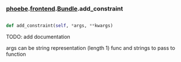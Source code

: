 ### [phoebe](phoebe.md).[frontend](frontend.md).[Bundle](Bundle.md).add_constraint

```py

def add_constraint(self, *args, **kwargs)

```



TODO: add documentation

args can be string representation (length 1)
func and strings to pass to function

